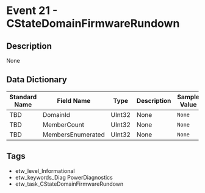# Event 21 - CStateDomainFirmwareRundown

## Description
None

## Data Dictionary
|Standard Name|Field Name|Type|Description|Sample Value|
|---|---|---|---|---|
|TBD|DomainId|UInt32|None|`None`|
|TBD|MemberCount|UInt32|None|`None`|
|TBD|MembersEnumerated|UInt32|None|`None`|

## Tags
* etw_level_Informational
* etw_keywords_Diag PowerDiagnostics
* etw_task_CStateDomainFirmwareRundown